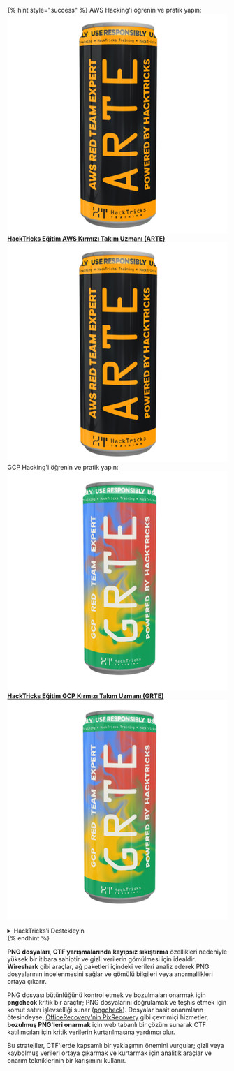 {% hint style="success" %}
AWS Hacking'i öğrenin ve pratik yapın:<img src="/.gitbook/assets/arte.png" alt="" data-size="line">[**HackTricks Eğitim AWS Kırmızı Takım Uzmanı (ARTE)**](https://training.hacktricks.xyz/courses/arte)<img src="/.gitbook/assets/arte.png" alt="" data-size="line">\
GCP Hacking'i öğrenin ve pratik yapın: <img src="/.gitbook/assets/grte.png" alt="" data-size="line">[**HackTricks Eğitim GCP Kırmızı Takım Uzmanı (GRTE)**<img src="/.gitbook/assets/grte.png" alt="" data-size="line">](https://training.hacktricks.xyz/courses/grte)

<details>

<summary>HackTricks'i Destekleyin</summary>

* [**abonelik planlarını**](https://github.com/sponsors/carlospolop) kontrol edin!
* **💬 [**Discord grubuna**](https://discord.gg/hRep4RUj7f) veya [**telegram grubuna**](https://t.me/peass) katılın ya da **Twitter'da** 🐦 [**@hacktricks\_live**](https://twitter.com/hacktricks\_live)** bizi takip edin.**
* **Hacking ipuçlarını paylaşmak için** [**HackTricks**](https://github.com/carlospolop/hacktricks) ve [**HackTricks Cloud**](https://github.com/carlospolop/hacktricks-cloud) github reposuna PR gönderin.

</details>
{% endhint %}

**PNG dosyaları**, **CTF yarışmalarında** **kayıpsız sıkıştırma** özellikleri nedeniyle yüksek bir itibara sahiptir ve gizli verilerin gömülmesi için idealdir. **Wireshark** gibi araçlar, ağ paketleri içindeki verileri analiz ederek PNG dosyalarının incelenmesini sağlar ve gömülü bilgileri veya anormallikleri ortaya çıkarır.

PNG dosyası bütünlüğünü kontrol etmek ve bozulmaları onarmak için **pngcheck** kritik bir araçtır; PNG dosyalarını doğrulamak ve teşhis etmek için komut satırı işlevselliği sunar ([pngcheck](http://libpng.org/pub/png/apps/pngcheck.html)). Dosyalar basit onarımların ötesindeyse, [OfficeRecovery'nin PixRecovery](https://online.officerecovery.com/pixrecovery/) gibi çevrimiçi hizmetler, **bozulmuş PNG'leri onarmak** için web tabanlı bir çözüm sunarak CTF katılımcıları için kritik verilerin kurtarılmasına yardımcı olur.

Bu stratejiler, CTF'lerde kapsamlı bir yaklaşımın önemini vurgular; gizli veya kaybolmuş verileri ortaya çıkarmak ve kurtarmak için analitik araçlar ve onarım tekniklerinin bir karışımını kullanır.
